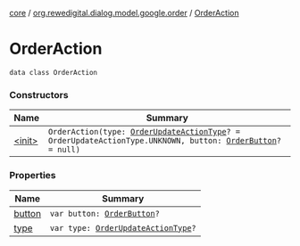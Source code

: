 [core](../../index.md) / [org.rewedigital.dialog.model.google.order](../index.md) / [OrderAction](./index.md)

# OrderAction

`data class OrderAction`

### Constructors

| Name | Summary |
|---|---|
| [&lt;init&gt;](-init-.md) | `OrderAction(type: `[`OrderUpdateActionType`](../-order-update-action-type/index.md)`? = OrderUpdateActionType.UNKNOWN, button: `[`OrderButton`](../-order-button/index.md)`? = null)` |

### Properties

| Name | Summary |
|---|---|
| [button](button.md) | `var button: `[`OrderButton`](../-order-button/index.md)`?` |
| [type](type.md) | `var type: `[`OrderUpdateActionType`](../-order-update-action-type/index.md)`?` |
